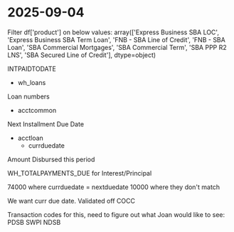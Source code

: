 # 2025-09-04

Filter df['product'] on below values:
array(['Express Business SBA LOC', 'Express Business SBA Term Loan',
       'FNB - SBA Line of Credit', 'FNB - SBA Loan',
       'SBA Commercial Mortgages', 'SBA Commercial Term',
       'SBA PPP R2 LNS', 'SBA Secured Line of Credit'], dtype=object)

INTPAIDTODATE
- wh_loans

Loan numbers
- acctcommon


Next Installment Due Date
- acctloan
    - currduedate

Amount Disbursed this period


WH_TOTALPAYMENTS_DUE for Interest/Principal 


74000 where currduedate = nextduedate
10000 where they don't match

We want curr due date. Validated off COCC

Transaction codes for this, need to figure out what Joan would like to see:
PDSB
SWPI
NDSB

